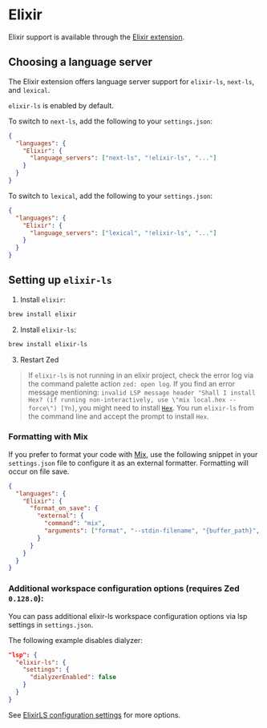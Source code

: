 # Elixir

Elixir support is available through the [Elixir extension](https://github.com/zed-industries/zed/tree/main/extensions/elixir).

## Choosing a language server

The Elixir extension offers language server support for `elixir-ls`, `next-ls`, and `lexical`.

`elixir-ls` is enabled by default.

To switch to `next-ls`, add the following to your `settings.json`:

```json
{
  "languages": {
    "Elixir": {
      "language_servers": ["next-ls", "!elixir-ls", "..."]
    }
  }
}
```

To switch to `lexical`, add the following to your `settings.json`:

```json
{
  "languages": {
    "Elixir": {
      "language_servers": ["lexical", "!elixir-ls", "..."]
    }
  }
}
```

## Setting up `elixir-ls`

1. Install `elixir`:

```bash
brew install elixir
```

2. Install `elixir-ls`:

```bash
brew install elixir-ls
```

3. Restart Zed

> If `elixir-ls` is not running in an elixir project, check the error log via the command palette action `zed: open log`. If you find an error message mentioning: `invalid LSP message header "Shall I install Hex? (if running non-interactively, use \"mix local.hex --force\") [Yn]`, you might need to install [`Hex`](https://hex.pm). You run `elixir-ls` from the command line and accept the prompt to install `Hex`.

### Formatting with Mix

If you prefer to format your code with [Mix](https://hexdocs.pm/mix/Mix.html), use the following snippet in your `settings.json` file to configure it as an external formatter. Formatting will occur on file save.

```json
{
  "languages": {
    "Elixir": {
      "format_on_save": {
        "external": {
          "command": "mix",
          "arguments": ["format", "--stdin-filename", "{buffer_path}", "-"]
        }
      }
    }
  }
}
```

### Additional workspace configuration options (requires Zed `0.128.0`):

You can pass additional elixir-ls workspace configuration options via lsp settings in `settings.json`.

The following example disables dialyzer:

```json
"lsp": {
  "elixir-ls": {
    "settings": {
      "dialyzerEnabled": false
    }
  }
}
```

See [ElixirLS configuration settings](https://github.com/elixir-lsp/elixir-ls#elixirls-configuration-settings) for more options.
